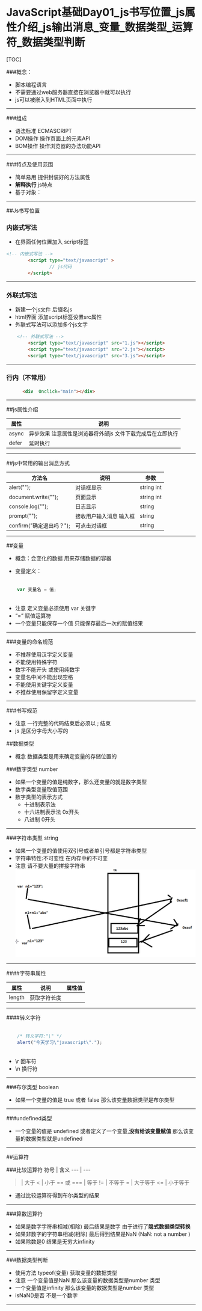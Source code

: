 # JavaScript基础Day01_js书写位置_js属性介绍_js输出消息_变量_数据类型_运算符_数据类型判断

[TOC]

###概念： 
* 脚本编程语言
* 不需要通过web服务器直接在浏览器中就可以执行
* js可以被嵌入到HTML页面中执行

------

###组成
* 语法标准 ECMASCRIPT
* DOM操作 操作页面上的元素API
* BOM操作 操作浏览器的办法功能API

-----

###特点及使用范围
* 简单易用 提供封装好的方法属性
* **解释执行** js特点 
* 基于对象： 

-----

##Js书写位置

### 内嵌式写法
* 在界面任何位置加入 script标签 


```html
<!-- 内嵌式写法 -->
        <script type="text/javascript" >
        		// js代码
        </script>

```
  -----
  
### 外联式写法
* 新建一个js文件 后缀名js
* html界面 添加script标签设置src属性
* 外联式写法可以添加多个js文字


```html
    <!-- 外联式写法 -->
        <script type="text/javascript" src="1.js"></script>
        <script type="text/javascript" src="2.js"></script>
        <script type="text/javascript" src="3.js"></script>
```

------

### 行内（不常用）   

```html
      <div  Onclick="main"></div>
```

-------

##js属性介绍

属性 | 说明   
----| ----
async | 异步效果  注意属性是浏览器将外部js 文件下载完成后在立即执行 
defer | 延时执行

-----

##js中常用的输出消息方式

 
方法名 | 说明 | 参数
---- | ---- |----
alert(""); | 对话框显示 | string int
document.write(""); | 页面显示 |string int 
console.log(""); | 日志显示 | string 
prompt(""); | 接收用户输入消息 输入框 | string
confirm("确定退出吗？"); | 可点击对话框 | string

-----

##变量
* 概念：会变化的数据 用来存储数据的容器

* 变量定义： 

```javascript

    var 变量名 = 值;
    
```

* 注意 定义变量必须使用 var 关键字 
* “=” 赋值运算符
* 一个变量只能保存一个值 只能保存最后一次的赋值结果

------

###变量的命名规范
* 不推荐使用汉字定义变量
* 不能使用特殊字符
* 数字不能开头 或使用纯数字
* 变量名中间不能出现空格
* 不能使用关键字定义变量
* 不推荐使用保留字定义变量

------

###书写规范
* 注意 一行完整的代码结束后必须以 ; 结束
* js 是区分字母大小写的

##数据类型
* 概念 数据类型是用来确定变量的存储位置的

###数字类型 number
* 如果一个变量的值是纯数字，那么还变量的就是数字类型 
* 数字类型变量取值范围 
* 数字类型的表示方式 
    * 十进制表示法
    * 十六进制表示法 0x开头
    * 八进制 0开头

-----
    
###字符串类型 string 
* 如果一个变量的值使用双引号或者单引号都是字符串类型
* 字符串特性:不可变性 在内存中的不可变
* 注意 请不要大量的拼接字符串
![-w697](media/14895392971843/14895639881154.jpg)

------

####字符串属性

属性 | 说明 | 属性值 
---- | ---- | ----
length | 获取字符长度


------

####转义字符

```javascript

    /* 转义字符:"\" */
	alert("今天学习\"javascript\"."); 
	
```
* \r 回车符
* \n 换行符

------

###布尔类型 boolean
* 如果一个变量的值是 true 或者 false 那么该变量数据类型是布尔类型

------

###undefined类型
* 一个变量的值是 undefined 或者定义了一个变量,**没有给该变量赋值** 那么该变量的数据类型就是undefined

------

##运算符

###比较运算符
符号 | 含义 
--- | ---
  > | 大于
  < | 小于
== 或 === | 等于
!= | 不等于
>= | 大于等于
<= | 小于等于

* 通过比较运算符得到布尔类型的结果

-------

###算数运算符 
* 如果是数字字符串相减(相除) 最后结果是数字 由于进行了**隐式数据类型转换**
*  如果非数字的字符串相减(相除) 最后得到结果是NaN (NaN: not a number )
* 如果除数是0 结果是无穷大infinity

-------

###数据类型判断
* 使用方法 typeof(变量) 获取变量的数据类型
* 注意 一个变量值是NaN 那么该变量的数据类型是number 类型 
* 一个变量值是infinity 那么该变量的数据类型是number 类型 
* isNaN()是否 不是一个数字

------






